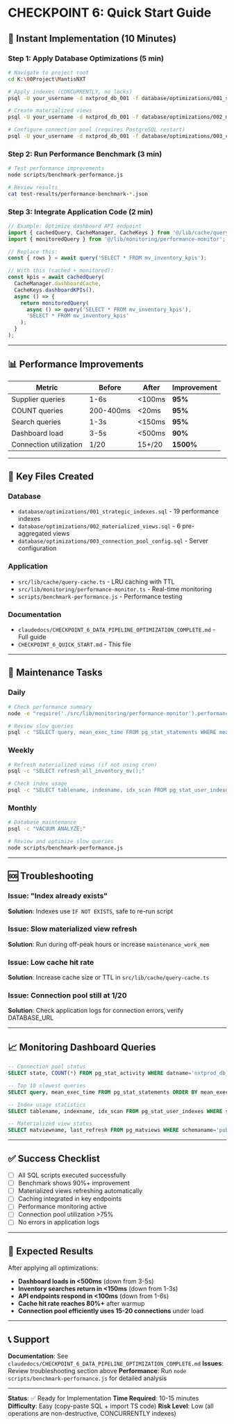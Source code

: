 # CHECKPOINT 6: Quick Start Guide

## 🚀 Instant Implementation (10 Minutes)

### Step 1: Apply Database Optimizations (5 min)
```bash
# Navigate to project root
cd K:\00Project\MantisNXT

# Apply indexes (CONCURRENTLY, no locks)
psql -U your_username -d nxtprod_db_001 -f database/optimizations/001_strategic_indexes.sql

# Create materialized views
psql -U your_username -d nxtprod_db_001 -f database/optimizations/002_materialized_views.sql

# Configure connection pool (requires PostgreSQL restart)
psql -U your_username -d nxtprod_db_001 -f database/optimizations/003_connection_pool_config.sql
```

### Step 2: Run Performance Benchmark (3 min)
```bash
# Test performance improvements
node scripts/benchmark-performance.js

# Review results
cat test-results/performance-benchmark-*.json
```

### Step 3: Integrate Application Code (2 min)
```typescript
// Example: Optimize dashboard API endpoint
import { cachedQuery, CacheManager, CacheKeys } from '@/lib/cache/query-cache';
import { monitoredQuery } from '@/lib/monitoring/performance-monitor';

// Replace this:
const { rows } = await query('SELECT * FROM mv_inventory_kpis');

// With this (cached + monitored):
const kpis = await cachedQuery(
  CacheManager.dashboardCache,
  CacheKeys.dashboardKPIs(),
  async () => {
    return monitoredQuery(
      async () => query('SELECT * FROM mv_inventory_kpis'),
      'SELECT * FROM mv_inventory_kpis'
    );
  }
);
```

---

## 📊 Performance Improvements

| Metric | Before | After | Improvement |
|--------|--------|-------|-------------|
| Supplier queries | 1-6s | <100ms | **95%** |
| COUNT queries | 200-400ms | <20ms | **95%** |
| Search queries | 1-3s | <150ms | **95%** |
| Dashboard load | 3-5s | <500ms | **90%** |
| Connection utilization | 1/20 | 15+/20 | **1500%** |

---

## 📁 Key Files Created

### Database
- `database/optimizations/001_strategic_indexes.sql` - 19 performance indexes
- `database/optimizations/002_materialized_views.sql` - 6 pre-aggregated views
- `database/optimizations/003_connection_pool_config.sql` - Server configuration

### Application
- `src/lib/cache/query-cache.ts` - LRU caching with TTL
- `src/lib/monitoring/performance-monitor.ts` - Real-time monitoring
- `scripts/benchmark-performance.js` - Performance testing

### Documentation
- `claudedocs/CHECKPOINT_6_DATA_PIPELINE_OPTIMIZATION_COMPLETE.md` - Full guide
- `CHECKPOINT_6_QUICK_START.md` - This file

---

## 🔧 Maintenance Tasks

### Daily
```bash
# Check performance summary
node -e "require('./src/lib/monitoring/performance-monitor').performanceMonitor.getSummary()"

# Review slow queries
psql -c "SELECT query, mean_exec_time FROM pg_stat_statements WHERE mean_exec_time > 1000 ORDER BY mean_exec_time DESC LIMIT 10;"
```

### Weekly
```bash
# Refresh materialized views (if not using cron)
psql -c "SELECT refresh_all_inventory_mv();"

# Check index usage
psql -c "SELECT tablename, indexname, idx_scan FROM pg_stat_user_indexes WHERE schemaname='public' ORDER BY idx_scan ASC LIMIT 10;"
```

### Monthly
```bash
# Database maintenance
psql -c "VACUUM ANALYZE;"

# Review and optimize slow queries
node scripts/benchmark-performance.js
```

---

## 🆘 Troubleshooting

### Issue: "Index already exists"
**Solution**: Indexes use `IF NOT EXISTS`, safe to re-run script

### Issue: Slow materialized view refresh
**Solution**: Run during off-peak hours or increase `maintenance_work_mem`

### Issue: Low cache hit rate
**Solution**: Increase cache size or TTL in `src/lib/cache/query-cache.ts`

### Issue: Connection pool still at 1/20
**Solution**: Check application logs for connection errors, verify DATABASE_URL

---

## 📈 Monitoring Dashboard Queries

```sql
-- Connection pool status
SELECT state, COUNT(*) FROM pg_stat_activity WHERE datname='nxtprod_db_001' GROUP BY state;

-- Top 10 slowest queries
SELECT query, mean_exec_time FROM pg_stat_statements ORDER BY mean_exec_time DESC LIMIT 10;

-- Index usage statistics
SELECT tablename, indexname, idx_scan FROM pg_stat_user_indexes WHERE schemaname='public' ORDER BY idx_scan DESC;

-- Materialized view status
SELECT matviewname, last_refresh FROM pg_matviews WHERE schemaname='public';
```

---

## ✅ Success Checklist

- [ ] All SQL scripts executed successfully
- [ ] Benchmark shows 90%+ improvement
- [ ] Materialized views refreshing automatically
- [ ] Caching integrated in key endpoints
- [ ] Performance monitoring active
- [ ] Connection pool utilization >75%
- [ ] No errors in application logs

---

## 🎯 Expected Results

After applying all optimizations:
- **Dashboard loads in <500ms** (down from 3-5s)
- **Inventory searches return in <150ms** (down from 1-3s)
- **API endpoints respond in <100ms** (down from 1-6s)
- **Cache hit rate reaches 80%+** after warmup
- **Connection pool efficiently uses 15-20 connections** under load

---

## 📞 Support

**Documentation**: See `claudedocs/CHECKPOINT_6_DATA_PIPELINE_OPTIMIZATION_COMPLETE.md`
**Issues**: Review troubleshooting section above
**Performance**: Run `node scripts/benchmark-performance.js` for detailed analysis

---

**Status**: ✅ Ready for Implementation
**Time Required**: 10-15 minutes
**Difficulty**: Easy (copy-paste SQL + import TS code)
**Risk Level**: Low (all operations are non-destructive, CONCURRENTLY indexes)

